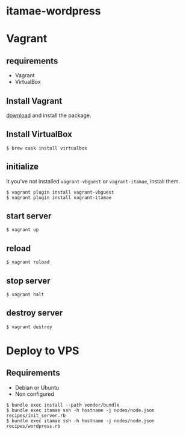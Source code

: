 itamae-wordpress
================

# Vagrant
## requirements
* Vagrant
* VirtualBox

## Install Vagrant
[download](https://www.vagrantup.com/downloads.html) and install the package.

## Install VirtualBox
```
$ brew cask install virtualbox
```

## initialize
It you've not installed `vagrant-vbguest` or `vagrant-itamae`, install them.
```
$ vagrant plugin install vagrant-vbguest
$ vagrant plugin install vagrant-itamae
```

## start server
```
$ vagrant up
```

## reload
```
$ vagrant reload
```

## stop server
```
$ vagrant halt
```

## destroy server
```
$ vagrant destroy
```

# Deploy to VPS
## Requirements
* Debian or Ubuntu
* Non configured

```
$ bundle exec install --path vendor/bundle
$ bundle exec itamae ssh -h hostname -j nodes/node.json recipes/init_server.rb
$ bundle exec itamae ssh -h hostname -j nodes/node.json recipes/wordpress.rb
```
